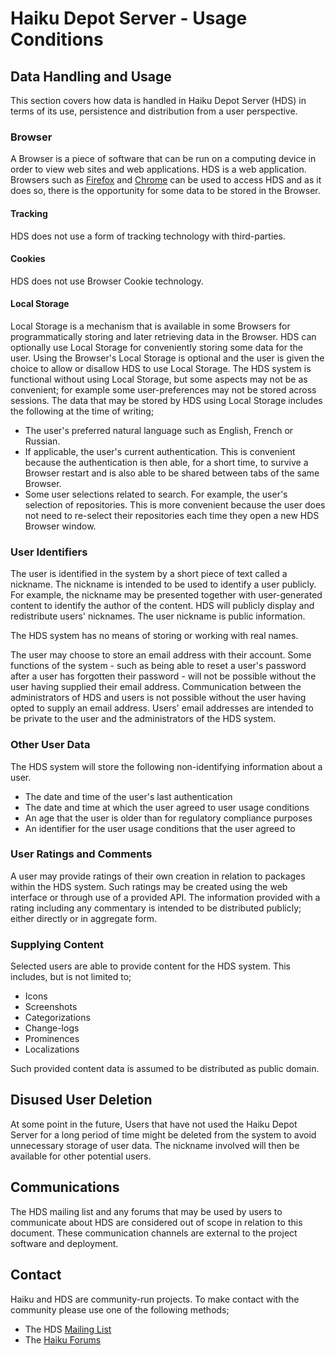 # Haiku Depot Server - Usage Conditions

## Data Handling and Usage

This section covers how data is handled in Haiku Depot Server (HDS) in terms of its use, persistence and distribution from a user perspective.

### Browser

A Browser is a piece of software that can be run on a computing device in order to view web sites and web applications.  HDS is a web application.  Browsers such as [Firefox](https://www.mozilla.org/firefox/) and [Chrome](https://www.google.com/chrome/) can be used to access HDS and as it does so, there is the opportunity for some data to be stored in the Browser.

#### Tracking

HDS does not use a form of tracking technology with third-parties.

#### Cookies

HDS does not use Browser Cookie technology.

#### Local Storage

Local Storage is a mechanism that is available in some Browsers for programmatically storing and later retrieving data in the Browser.  HDS can optionally use Local Storage for conveniently storing some data for the user.  Using the Browser's Local Storage is optional and the user is given the choice to allow or disallow HDS to use Local Storage.  The HDS system is functional without using Local Storage, but some aspects may not be as convenient; for example some user-preferences may not be stored across sessions.  The data that may be stored by HDS using Local Storage includes the following at the time of writing;

* The user's preferred natural language such as English, French or Russian.
* If applicable, the user's current authentication.  This is convenient because the authentication is then able, for a short time, to survive a Browser restart and is also able to be shared between tabs of the same Browser.
* Some user selections related to search.  For example, the user's selection of repositories.  This is more convenient because the user does not need to re-select their repositories each time they open a new HDS Browser window.

### User Identifiers

The user is identified in the system by a short piece of text called a nickname.  The nickname is intended to be used to identify a user publicly.  For example, the nickname may be presented together with user-generated content to identify the author of the content.  HDS will publicly display and redistribute users' nicknames.  The user nickname is public information.

The HDS system has no means of storing or working with real names.

The user may choose to store an email address with their account.  Some functions of the system  - such as being able to reset a user's password after a user has forgotten their password - will not be possible without the user having supplied their email address.  Communication between the administrators of HDS and users is not possible without the user having opted to supply an email address.  Users' email addresses are intended to be private to the user and the administrators of the HDS system.

### Other User Data

The HDS system will store the following non-identifying information about a user.

* The date and time of the user's last authentication
* The date and time at which the user agreed to user usage conditions
* An age that the user is older than for regulatory compliance purposes
* An identifier for the user usage conditions that the user agreed to

### User Ratings and Comments

A user may provide ratings of their own creation in relation to packages within the HDS system.  Such ratings may be created using the web interface or through use of a provided API.  The information provided with a rating including any commentary is intended to be distributed publicly; either directly or in aggregate form.

### Supplying Content

Selected users are able to provide content for the HDS system.  This includes, but is not limited to;

* Icons
* Screenshots
* Categorizations
* Change-logs
* Prominences
* Localizations

Such provided content data is assumed to be distributed as public domain.

## Disused User Deletion

At some point in the future, Users that have not used the Haiku Depot Server for a long period of time might be deleted from the system to avoid unnecessary storage of user data.  The nickname involved will then be available for other potential users.

## Communications

The HDS mailing list and any forums that may be used by users to communicate about HDS are considered out of scope in relation to this document.  These communication channels are external to the project software and deployment.

## Contact

Haiku and HDS are community-run projects.  To make contact with the community please use one of the following methods;

* The HDS [Mailing List](https://www.freelists.org/list/haiku-depot-web)
* The [Haiku Forums](https://discuss.haiku-os.org/)